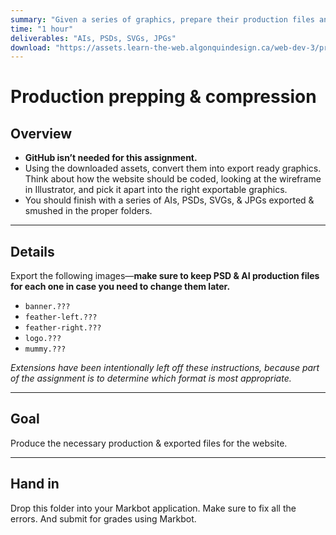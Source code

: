 ```yaml
---
summary: "Given a series of graphics, prepare their production files and export them properly for the web."
time: "1 hour"
deliverables: "AIs, PSDs, SVGs, JPGs"
download: "https://assets.learn-the-web.algonquindesign.ca/web-dev-3/production-prepping-compression-download.zip"
---
```


# Production prepping & compression

## Overview

- **GitHub isn’t needed for this assignment.**
- Using the downloaded assets, convert them into export ready graphics.
  Think about how the website should be coded, looking at the wireframe in Illustrator, and pick it apart into the right exportable graphics.
- You should finish with a series of AIs, PSDs, SVGs, & JPGs exported & smushed in the proper folders.

---

## Details

Export the following images—**make sure to keep PSD & AI production files for each one in case you need to change them later.**

- `banner.???`
- `feather-left.???`
- `feather-right.???`
- `logo.???`
- `mummy.???`

*Extensions have been intentionally left off these instructions, because part of the assignment is to determine which format is most appropriate.*

---

## Goal

Produce the necessary production & exported files for the website.

---

## Hand in

Drop this folder into your Markbot application. Make sure to fix all the errors. And submit for grades using Markbot.
